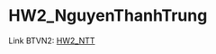 # HW2_NguyenThanhTrung

Link BTVN2: [HW2_NTT](https://wad-itmo-vnit.github.io/HW2_NguyenThanhTrung/)
